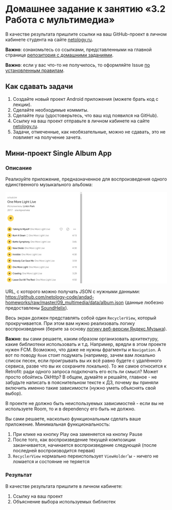 # Домашнее задание к занятию «3.2 Работа с мультимедиа»

В качестве результата пришлите ссылки на ваш GitHub-проект в личном кабинете студента на сайте [netology.ru](https://netology.ru).

**Важно**: ознакомьтесь со ссылками, представленными на главной странице [репозитория с домашними заданиями](../README.md).

**Важно**: если у вас что-то не получилось, то оформляйте Issue [по установленным правилам](../report-requirements.md).

## Как сдавать задачи

1. Создайте новый проект Android приложения (можете брать код с лекции).
1. Сделайте необходимые коммиты.
1. Сделайте пуш (удостоверьтесь, что ваш код появился на GitHub).
1. Ссылку на ваш проект отправьте в личном кабинете на сайте [netology.ru](https://netology.ru).
1. Задачи, отмеченные, как необязательные, можно не сдавать, это не повлияет на получение зачета.

## Мини-проект Single Album App

### Описание

Реализуйте приложение, предназначенное для воспроизведения одного единственного музыкального альбома:

![](pic/yandex-music.png)

URL, с которого можно получать JSON с нужными данными: https://github.com/netology-code/andad-homeworks/raw/master/09_multimedia/data/album.json (данные любезно предоставлены [SoundHelix](https://www.soundhelix.com)).

Весь экран должен представлять собой один `RecyclerView`, который прокручивается. При этом вам нужно реализовать логику воспроизведения (берите за основу [логику веб-версии Яндекс.Музыка](https://music.yandex.ru/artist/36800/albums)).

**Важно**: вы сами решаете, каким образом организовать архитектуру, какие библиотеки использовать и т.д. Например, врядли в этом проекте нужен FCM. Возможно, что даже не нужны фрагменты и `Navigation`. А вот по поводу `Room` стоит подумать (например, зачем вам локально список песен, если проигрывать вы их всё равно будете с удалённого сервиса, разве что вы их сохраните локально). То же самое относится к Retrofit: ради одного запроса подключать его есть ли смысл? Может просто обойтись OkHttp? В общем, думайте и решайте, главное - не забудьте написать в пояснительном тексте к ДЗ, почему вы приняли включить именно такие зависимости (нужно уметь объяснять свой выбор).

В проекте не должно быть неиспользуемых зависимостей - если вы не используете Room, то и в dependency его быть не должно.

Вы сами решаете, насколько функциональным сделать ваше приложение. Минимальная функциональность:
1. При клике на кнопку Play она заменяется на кнопку Pause
1. После того, как воспроизведение текущей композиции заканчивается, начинается воспроизведение следующей (после последней воспроизводится первая)
1. `RecyclerView` нормально переиспользует `ViewHolder`'ы - ничего не ломается и состояние не теряется

### Результат

В качестве результата пришлите в личном кабинете:
1. Ссылку на ваш проект
1. Объяснение выбора используемых библиотек